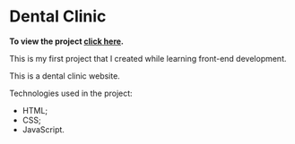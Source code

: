 # Dental Clinic
**To view the project [click here](https://andreiburko.github.io/dentalclinic/).**

This is my first project that I created while learning front-end development.

This is a dental clinic website.

Technologies used in the project:
- HTML;
- CSS;
- JavaScript.
